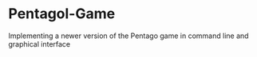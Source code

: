 # Pentagol-Game
Implementing a newer version of the Pentago game in command line and graphical interface
